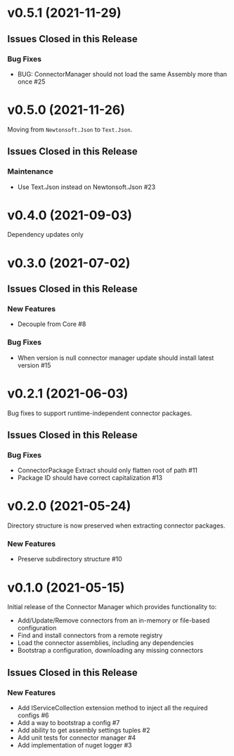 # v0.5.1 (2021-11-29)

## Issues Closed in this Release

### Bug Fixes

- BUG: ConnectorManager should not load the same Assembly more than once #25

# v0.5.0 (2021-11-26)

Moving from `Newtonsoft.Json` to `Text.Json`.

## Issues Closed in this Release

### Maintenance

- Use Text.Json instead on Newtonsoft.Json #23

# v0.4.0 (2021-09-03)

Dependency updates only

# v0.3.0 (2021-07-02)

## Issues Closed in this Release

### New Features

- Decouple from Core #8

### Bug Fixes

- When version is null connector manager update should install latest version #15

# v0.2.1 (2021-06-03)

Bug fixes to support runtime-independent connector packages.

## Issues Closed in this Release

### Bug Fixes

- ConnectorPackage Extract should only flatten root of path #11
- Package ID should have correct capitalization #13

# v0.2.0 (2021-05-24)

Directory structure is now preserved when extracting connector packages.

### New Features

- Preserve subdirectory structure #10

# v0.1.0 (2021-05-15)

Initial release of the Connector Manager which provides functionality to:

- Add/Update/Remove connectors from an in-memory or file-based configuration
- Find and install connectors from a remote registry
- Load the connector assemblies, including any dependencies
- Bootstrap a configuration, downloading any missing connectors

## Issues Closed in this Release

### New Features

- Add IServiceCollection extension method to inject all the required configs #6
- Add a way to bootstrap a config #7
- Add ability to get assembly settings tuples #2
- Add unit tests for connector manager #4
- Add implementation of nuget logger #3


